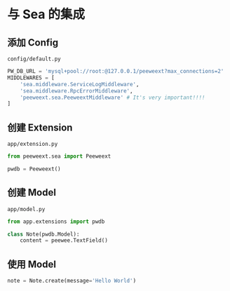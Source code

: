 # 与 Sea 的集成

## 添加 Config

`config/default.py`

```python
PW_DB_URL = 'mysql+pool://root:@127.0.0.1/peeweext?max_connections=2'
MIDDLEWARES = [
    'sea.middleware.ServiceLogMiddleware',
    'sea.middleware.RpcErrorMiddleware',
    'peeweext.sea.PeeweextMiddleware' # It's very important!!!!
]
```

## 创建 Extension

`app/extension.py`

```python
from peeweext.sea import Peeweext

pwdb = Peeweext()
```

## 创建 Model

`app/model.py`

```python
from app.extensions import pwdb

class Note(pwdb.Model):
    content = peewee.TextField()
```

## 使用 Model

```python
note = Note.create(message='Hello World')
```
